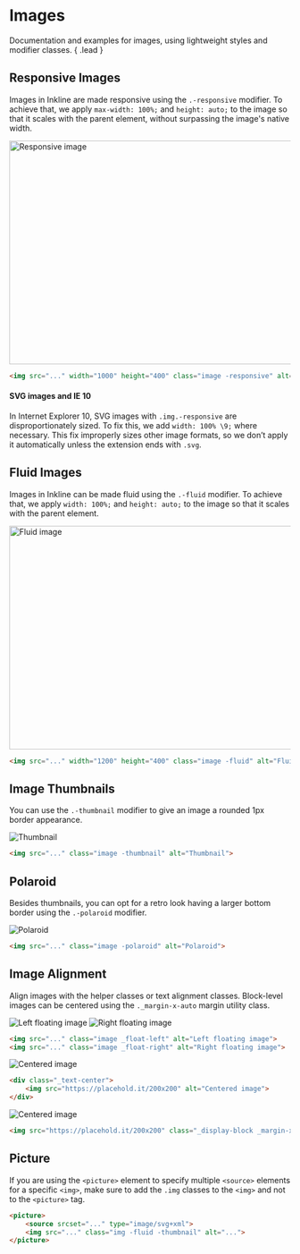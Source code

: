 # Images
Documentation and examples for images, using lightweight styles and modifier classes. { .lead }

## Responsive Images
Images in Inkline are made responsive using the `.-responsive` modifier. To achieve that, we apply `max-width: 100%;` 
and `height: auto;` to the image so that it scales with the parent element, without surpassing the image's native width.

<img src="https://placehold.it/1000x400" width="1000" height="400" class="image -responsive" alt="Responsive image">

~~~html
<img src="..." width="1000" height="400" class="image -responsive" alt="Responsive image">
~~~

#### SVG images and IE 10
In Internet Explorer 10, SVG images with `.img.-responsive` are disproportionately sized. 
To fix this, we add `width: 100% \9;` where necessary. This fix improperly sizes other image formats, so we don’t 
apply it automatically unless the extension ends with `.svg`.

## Fluid Images
Images in Inkline can be made fluid using the `.-fluid` modifier. To achieve that, we apply `width: 100%;` 
and `height: auto;` to the image so that it scales with the parent element.

<img src="https://placehold.it/1200x400" width="1200" height="400" class="image -fluid" alt="Fluid image">

~~~html
<img src="..." width="1200" height="400" class="image -fluid" alt="Fluid image">
~~~

## Image Thumbnails
You can use the `.-thumbnail` modifier to give an image a rounded 1px border appearance.

<img src="https://placehold.it/200x200" class="image -thumbnail" alt="Thumbnail">

~~~html
<img src="..." class="image -thumbnail" alt="Thumbnail">
~~~

## Polaroid
Besides thumbnails, you can opt for a retro look having a larger bottom border using the `.-polaroid` modifier.

<img src="https://placehold.it/200x200" class="image -polaroid" alt="Polaroid">

~~~html
<img src="..." class="image -polaroid" alt="Polaroid">
~~~

## Image Alignment
Align images with the helper classes or text alignment classes. Block-level images can be centered using the `._margin-x-auto` 
margin utility class.

<div class="_clearfix">
    <img src="https://placehold.it/200x200" class="image _float-left" alt="Left floating image">
    <img src="https://placehold.it/200x200" class="image _float-right" alt="Right floating image">
</div>

~~~html
<img src="..." class="image _float-left" alt="Left floating image">
<img src="..." class="image _float-right" alt="Right floating image">
~~~

<div class="_text-center">
    <img src="https://placehold.it/200x200" alt="Centered image">
</div>

~~~html
<div class="_text-center">
    <img src="https://placehold.it/200x200" alt="Centered image">
</div>
~~~

<img src="https://placehold.it/200x200" class="_display-block _margin-x-auto" alt="Centered image">

~~~html
<img src="https://placehold.it/200x200" class="_display-block _margin-x-auto" alt="Centered image">
~~~

## Picture
If you are using the `<picture>` element to specify multiple `<source>` elements for a specific `<img>`, make sure to add 
the `.img` classes to the `<img>` and not to the `<picture>` tag.

~~~html
​<picture>
    <source srcset="..." type="image/svg+xml">
    <img src="..." class="img -fluid -thumbnail" alt="...">
</picture>
~~~
